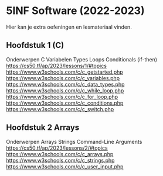# 5INF Software (2022-2023)

Hier kan je extra oefeningen en lesmateriaal vinden.


## Hoofdstuk 1 (C)

Onderwerpen
C
Variabelen
Types
Loops
Conditionals (if-then)
https://cs50.tf/ap/2023/lessons/1/#topics
https://www.w3schools.com/c/c_getstarted.php
https://www.w3schools.com/c/c_variables.php
https://www.w3schools.com/c/c_data_types.php
https://www.w3schools.com/c/c_while_loop.php
https://www.w3schools.com/c/c_for_loop.php
https://www.w3schools.com/c/c_conditions.php
https://www.w3schools.com/c/c_switch.php


## Hoofdstuk 2 Arrays

Onderwerpen
Arrays
Strings
Command-Line Arguments
https://cs50.tf/ap/2023/lessons/2/#topics
https://www.w3schools.com/c/c_arrays.php
https://www.w3schools.com/c/c_strings.php
https://www.w3schools.com/c/c_user_input.php
